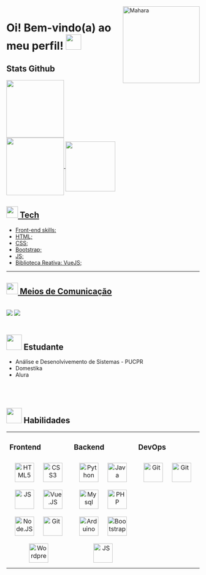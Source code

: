 
<img align="right" width="200px" height="200px" alt="Mahara" src="https://user-images.githubusercontent.com/83847649/150034032-707bec07-1965-44c8-930a-0e7b88727b67.gif">

# Oi! Bem-vindo(a) ao meu perfil! <img src="https://img.icons8.com/external-kiranshastry-gradient-kiranshastry/2x/external-heart-miscellaneous-kiranshastry-gradient-kiranshastry-1.png" width="40" height="40">

## Stats Github

<div style="display:table">
  <a href="https://github.com/rafaballerini">
    <img src="https://github-readme-stats.vercel.app/api?username=MaharaTN&show_icons=true&theme=panda&include_all_commits=true&count_private=true" align="center" height="150em"/>
    <img src="https://github-readme-stats.vercel.app/api/top-langs/?username=MaharaTN&layout=compact&langs_count=7&theme=panda" align="center" height="150em"/>
    <img src="https://github-readme-stats.vercel.app/api/pin/?username=MaharaTN&repo=github-readme-stats&cache_seconds=86400&theme=panda" align="center" height="130"/>
</div>

 ## <img src="https://user-images.githubusercontent.com/83847649/150049439-bca60603-85fb-4568-bff8-a329483cff82.gif" width ="30" height="30"> Tech
 - Front-end skills:
  - HTML;
  - CSS;
  - Bootstrap;
  - JS;
  - Biblioteca Reativa: VueJS;

---
##  <img src="https://user-images.githubusercontent.com/83847649/150050433-9a7c3bee-27b4-4b10-b5dd-bec383e73ba3.gif" width ="30" height="30"> Meios de Comunicação
<br>
<a href="https://www.linkedin.com/in/mahara-teixeira-nunes-3768671bb/"><img src="https://img.shields.io/badge/LinkedIn-0077B5?style=for-the-badge&logo=linkedin&logoColor=white"></a>
<a href=https://www.instagram.com/mah_tn/><img src="https://img.shields.io/badge/Instagram-E4405F?style=for-the-badge&logo=instagram&logoColor=white"></a>
<br><br>


## <img src="https://user-images.githubusercontent.com/83847649/150053613-58b08fd3-29f9-4dca-96a3-b4316d9b88e8.gif" width ="40" height="40"> Estudante

- Análise e Desenolvivemento de Sistemas - PUCPR
- Domestika
- Alura
<br>

<br>

## <img src= "https://user-images.githubusercontent.com/83847649/150048393-cf3b6d98-9adf-4d3b-ae99-c93a80196848.gif" width="40" height="40"> Habilidades
<table><tr><td valing="top" width="33%">
  
  ### Frontend
  <div align="center">
    <img style="margin: 10px" src="https://cdn.jsdelivr.net/gh/devicons/devicon/icons/html5/html5-plain-wordmark.svg" alt="HTML5" height="50"/>
    <img style="margin: 10px" src="https://cdn.jsdelivr.net/gh/devicons/devicon/icons/css3/css3-plain-wordmark.svg" alt="CSS3" height="50"/>
    <img style="margin: 10px" src="https://cdn.jsdelivr.net/gh/devicons/devicon/icons/javascript/javascript-plain.svg" alt="JS" height="50"/>
    <img style="margin: 10px" src="https://cdn.jsdelivr.net/gh/devicons/devicon/icons/vuejs/vuejs-original-wordmark.svg" alt="Vue.JS" height="50"/>
    <img style="margin: 10px" src="https://cdn.jsdelivr.net/gh/devicons/devicon/icons/nodejs/nodejs-original-wordmark.svg" alt="Node.JS" height="50"/>
    <img style="margin: 10px" src="https://cdn.jsdelivr.net/gh/devicons/devicon/icons/git/git-plain.svg" alt="Git" height="50"/>
    <img style="margin: 10px" src="https://cdn.jsdelivr.net/gh/devicons/devicon/icons/wordpress/wordpress-plain.svg" alt="Wordpress" height="50"/>
  </div>
  </td><td valign="top" width="33%">
  
  ### Backend
  <div align="center">
    <img style="margin: 10px" src="https://cdn.jsdelivr.net/gh/devicons/devicon/icons/python/python-original.svg" alt="Python" height="50"/>
    <img style="margin: 10px" src="https://cdn.jsdelivr.net/gh/devicons/devicon/icons/java/java-original.svg" alt="Java" height="50"/>
    <img style="margin: 10px" src="https://cdn.jsdelivr.net/gh/devicons/devicon/icons/mysql/mysql-original.svg" alt="Mysql" height="50"/>
    <img style="margin: 10px" src="https://cdn.jsdelivr.net/gh/devicons/devicon/icons/php/php-plain.svg" alt="PHP" height="50"/>
    <img style="margin: 10px" src="https://cdn.jsdelivr.net/gh/devicons/devicon/icons/arduino/arduino-original-wordmark.svg" alt="Arduino" height="50"/>
    <img style="margin: 10px" src="https://cdn.jsdelivr.net/gh/devicons/devicon/icons/bootstrap/bootstrap-plain.svg" alt="Bootstrap" height="50"/>
    <img style="margin: 10px" src="https://cdn.jsdelivr.net/gh/devicons/devicon/icons/javascript/javascript-plain.svg" alt="JS" height="50"/>
   </div>

   </td><td valign="top" width="33%">
  
  ### DevOps  
  <div align="center">
    <img style="margin: 10px" src="https://cdn.jsdelivr.net/gh/devicons/devicon/icons/git/git-plain.svg" alt="Git" height="50"/>
    <img style="margin: 10px" src="https://cdn.jsdelivr.net/gh/devicons/devicon/icons/github/github-original.svg" alt="Git" height="50"/>
  </div>
  </td></tr></table>
  
<br> <br>



    
